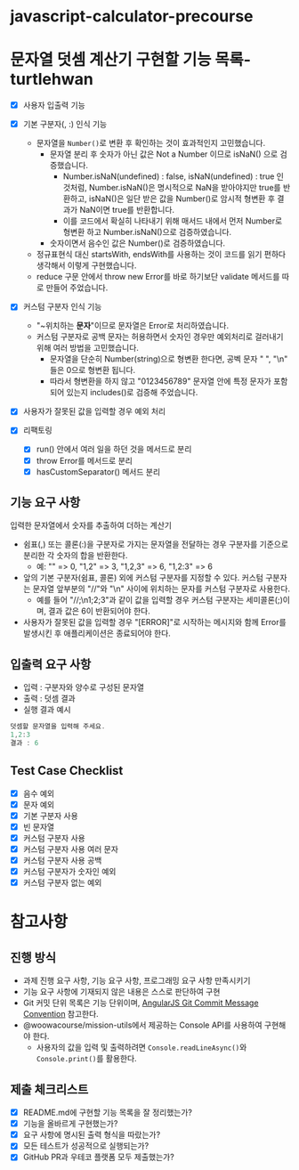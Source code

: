 # javascript-calculator-precourse

# 문자열 덧셈 계산기 구현할 기능 목록- turtlehwan

- [x] 사용자 입출력 기능
- [x] 기본 구분자(, :) 인식 기능

  - 문자열을 `Number()`로 변환 후 확인하는 것이 효과적인지 고민했습니다.
    - 문자열 분리 후 숫자가 아닌 값은 Not a Number 이므로 isNaN() 으로 검증했습니다.
      - Number.isNaN(undefined) : false, isNaN(undefined) : true 인 것처럼, Number.isNaN()은 명시적으로 NaN을 받아야지만 true를 반환하고, isNaN()은 일단 받은 값을 Number()로 암시적 형변환 후 결과가 NaN이면 true를 반환합니다.
      - 이를 코드에서 확실히 나타내기 위해 매서드 내에서 먼저 Number로 형변환 하고 Number.isNaN()으로 검증하였습니다.
    - 숫자이면서 음수인 값은 Number()로 검증하였습니다.
  - 정규표현식 대신 startsWith, endsWith를 사용하는 것이 코드를 읽기 편하다 생각해서 이렇게 구현했습니다.
  - reduce 구문 안에서 throw new Error를 바로 하기보단 validate 메서드를 따로 만들어 주었습니다.

- [x] 커스텀 구분자 인식 기능

  - "~위치하는 **문자**"이므로 문자열은 Error로 처리하였습니다.
  - 커스텀 구분자로 공백 문자는 허용하면서 숫자인 경우만 예외처리로 걸러내기 위해 여러 방법을 고민했습니다.
    - 문자열을 단순히 Number(string)으로 형변환 한다면, 공벡 문자 " ", "\n" 들은 0으로 형변환 됩니다.
    - 따라서 형변환을 하지 않고 "0123456789" 문자열 안에 특정 문자가 포함되어 있는지 includes()로 검증해 주었습니다.

- [x] 사용자가 잘못된 값을 입력할 경우 예외 처리
- [x] 리팩토링
  - [x] run() 안에서 여러 일을 하던 것을 메서드로 분리
  - [x] throw Error를 메서드로 분리
  - [x] hasCustomSeparator() 메서드 분리

## 기능 요구 사항

입력한 문자열에서 숫자를 추출하여 더하는 계산기

- 쉼표(,) 또는 콜론(:)을 구분자로 가지는 문자열을 전달하는 경우 구분자를 기준으로 분리한 각 숫자의 합을 반환한다.
  - 예: "" => 0, "1,2" => 3, "1,2,3" => 6, "1,2:3" => 6
- 앞의 기본 구분자(쉼표, 콜론) 외에 커스텀 구분자를 지정할 수 있다. 커스텀 구분자는 문자열 앞부분의 "//"와 "\n" 사이에 위치하는 문자를 커스텀 구분자로 사용한다.
  - 예를 들어 "//;\n1;2;3"과 같이 값을 입력할 경우 커스텀 구분자는 세미콜론(;)이며, 결과 값은 6이 반환되어야 한다.
- 사용자가 잘못된 값을 입력할 경우 "[ERROR]"로 시작하는 메시지와 함께 Error를 발생시킨 후 애플리케이션은 종료되어야 한다.

## 입출력 요구 사항

- 입력 : 구분자와 양수로 구성된 문자열
- 출력 : 덧셈 결과
- 실행 결과 예시

```js
덧셈할 문자열을 입력해 주세요.
1,2:3
결과 : 6
```

## Test Case Checklist

- [x] 음수 예외
- [x] 문자 예외
- [x] 기본 구분자 사용
- [x] 빈 문자열
- [x] 커스텀 구분자 사용
- [x] 커스텀 구분자 사용 여러 문자
- [x] 커스텀 구분자 사용 공백
- [x] 커스텀 구분자가 숫자인 예외
- [x] 커스텀 구분자 없는 예외

# 참고사항

## 진행 방식

- 과제 진행 요구 사항, 기능 요구 사항, 프로그래밍 요구 사항 만족시키기
- 기능 요구 사항에 기재되지 않은 내용은 스스로 판단하여 구현
- Git 커밋 단위 목록은 기능 단위이며, [AngularJS Git Commit Message Convention](https://gist.github.com/stephenparish/9941e89d80e2bc58a153) 참고한다.
- @woowacourse/mission-utils에서 제공하는 Console API를 사용하여 구현해야 한다.
  - 사용자의 값을 입력 및 출력하려면 `Console.readLineAsync()`와 `Console.print()`를 활용한다.

## 제출 체크리스트

- [x] README.md에 구현할 기능 목록을 잘 정리했는가?
- [x] 기능을 올바르게 구현했는가?
- [x] 요구 사항에 명시된 출력 형식을 따랐는가?
- [x] 모든 테스트가 성공적으로 실행되는가?
- [x] GitHub PR과 우테코 플랫폼 모두 제출했는가?
